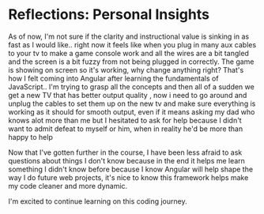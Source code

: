 # Reflections: Personal Insights

As of now, I'm not sure if the clarity and instructional value is sinking in as fast as I would like.. right now it feels like when you plug in many aux cables to your tv to make a game console work and all the wires are a bit tangled and the screen is a bit fuzzy from not being plugged in correctly. The game is showing on screen so it's working, why change anything right? That's how I felt coming into Angular after learning the fundamentals of JavaScript.. I'm trying to grasp all the concepts and then all of a sudden we get a new TV that has better output quality , now i need to go around and unplug the cables to set them up on the new tv and make sure everything is working as it should for smooth output, even if it means asking my dad who knows alot more than me but I hesitated to ask for help because I didn't want to admit defeat to myself or him, when in reality he'd be more than happy to help

Now that I've gotten further in the course, I have been less afraid to ask questions about things I don't know because in the end it helps me learn something I didn't know before because I know Angular will help shape the way I do future web projects, it's nice to know this framework helps make my code cleaner and more dynamic.

I'm excited to continue learning on this coding journey.
